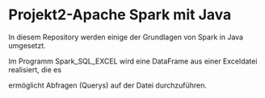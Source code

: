 # Projekt2-Apache Spark mit Java

In diesem Repository werden einige der Grundlagen von Spark in Java umgesetzt.

Im Programm Spark\_SQL\_EXCEL wird eine DataFrame aus einer Exceldatei realisiert, die es 

ermöglicht Abfragen (Querys) auf der Datei durchzuführen. 

